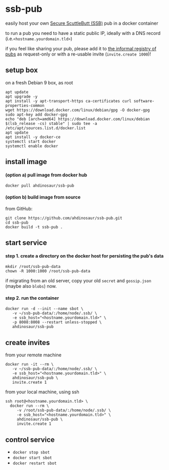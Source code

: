 # ssb-pub

easily host your own [Secure ScuttleButt (SSB)](https://www.scuttlebutt.nz) pub in a docker container

to run a pub you need to have a static public IP, ideally with a DNS record (i.e.`<hostname.yourdomain.tld>`)

if you feel like sharing your pub, please add it to [the informal registry of pubs](https://github.com/ssbc/scuttlebot/wiki/Pub-Servers) as request-only or with a re-usable invite (`invite.create 1000`)!

## setup box

on a fresh Debian 9 box, as root

```shell
apt update
apt upgrade -y
apt install -y apt-transport-https ca-certificates curl software-properties-common
wget https://download.docker.com/linux/debian/gpg -O docker-gpg
sudo apt-key add docker-gpg
echo "deb [arch=amd64] https://download.docker.com/linux/debian $(lsb_release -cs) stable" | sudo tee -a /etc/apt/sources.list.d/docker.list
apt update
apt install -y docker-ce
systemctl start docker
systemctl enable docker
```

## install image

#### (option a) pull image from docker hub

```shell
docker pull ahdinosaur/ssb-pub
```

#### (option b) build image from source

from GitHub:

```shell
git clone https://github.com/ahdinosaur/ssb-pub.git
cd ssb-pub
docker build -t ssb-pub .
```

## start service

#### step 1. create a directory on the docker host for persisting the pub's data

```shell
mkdir /root/ssb-pub-data
chown -R 1000:1000 /root/ssb-pub-data
```

if migrating from an old server, copy your old `secret` and `gossip.json` (maybe also `blobs`) now.

#### step 2. run the container

```shell
docker run -d --init --name sbot \
   -v ~/ssb-pub-data/:/home/node/.ssb/ \
   -e ssb_host="<hostname.yourdomain.tld>" \
   -p 8008:8008 --restart unless-stopped \
   ahdinosaur/ssb-pub
```

## create invites

from your remote machine

```shell
docker run -it --rm \
   -v ~/ssb-pub-data/:/home/node/.ssb/ \
   -e ssb_host="<hostname.yourdomain.tld>" \
   ahdinosaur/ssb-pub \
   invite.create 1
```

from your local machine, using ssh

```shell
ssh root@<hostname.yourdomain.tld> \
  docker run --rm \
     -v /root/ssb-pub-data/:/home/node/.ssb/ \
     -e ssb_host="<hostname.yourdomain.tld>" \
     ahdinosaur/ssb-pub \
     invite.create 1
```

## control service

- `docker stop sbot`
- `docker start sbot`
- `docker restart sbot`
